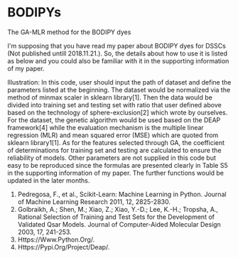 # BODIPYs
The GA-MLR method for the BODIPY dyes

I'm supposing that you have read my paper about BODIPY dyes for DSSCs (Not published untill 2018.11.21.). So, the details about how to use it is listed as below and you could also be familiar with it in the supporting information of my paper.


Illustration: In this code, user should input the path of dataset and define the parameters listed at the beginning. The dataset would be normalized via the method of minmax scaler in sklearn library[1]. Then the data would be divided into training set and testing set with ratio that user defined above based on the technology of sphere-exclusion[2] which wrote by ourselves. For the dataset, the genetic algorithm would be used based on the DEAP framework[4] while the evaluation mechanism is the multiple linear regression (MLR) and mean squared error (MSE) which are quoted from sklearn library1[1]. As for the features selected through GA, the coefficient of determinations for training set and testing are calculated to ensure the reliability of models. Other parameters are not supplied in this code but easy to be reproduced since the formulas are presented clearly in Table S5 in the supporting information of my paper. The further functions would be updated in the later months. 

1.	Pedregosa, F., et al., Scikit-Learn: Machine Learning in Python. Journal of Machine Learning Research 2011, 12, 2825-2830.
2.	Golbraikh, A.; Shen, M.; Xiao, Z.; Xiao, Y.-D.; Lee, K.-H.; Tropsha, A., Rational Selection of Training and Test Sets for the Development of Validated Qsar Models. Journal of Computer-Aided Molecular Design 2003, 17, 241-253.
3.	Https://Www.Python.Org/.
4.	Https://Pypi.Org/Project/Deap/.
